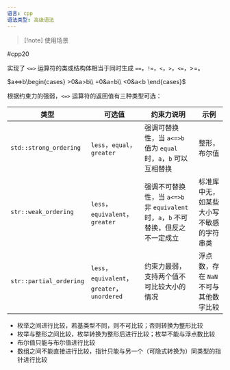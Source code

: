 ```yaml
---
语言: cpp
语法类型: 高级语法
---
```

> [!note] 使用场景

#cpp20 

实现了 `<=>` 运算符的类或结构体相当于同时生成 `==`，`!=`，`<`，`>`，`<=`，>=。

$a<=>b\begin{cases} >0&a>b\\  =0&a=b\\ <0&a<b \end{cases}$

根据约束力的强弱，`<=>` 运算符的返回值有三种类型可选：

|类型|可选值|约束力说明|示例|
| ------| ------------------| -------------------------------------------------------------------| ------------------------------------------|
| `std::strong_ordering` | `less`，`equal`，`greater` |强调可替换性，当 `a<=>b` 值为 `equal` 时，`a`，`b` 可以互相替换|整形，布尔值|
| `str::weak_ordering` | `less`，`equivalent`，`greater` |强调不可替换性，当 `a<=>b` 非 `equivalent` 时，`a`，`b` 不可替换，但反之不一定成立|标准库中无，如某些大小写不敏感的字符串类|
| `str::partial_ordering` | `less`，`equivalent`，`greater`，`unordered` |约束力最弱，支持两个值不可比较大小的情况|浮点数，存在 `NaN` 不可与其他数字比较|
* 枚举之间进行比较，若基类型不同，则不可比较；否则转换为整形比较
* 枚举与整形之间比较，枚举转换为整形后进行比较；枚举不能与浮点数比较
* 布尔值只能与布尔值进行比较
* 数组之间不能直接进行比较，指针只能与另一个（可隐式转换为）同类型的指针进行比较
